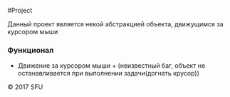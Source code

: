 #Project
<p>
  Данный проект является некой абстракцией объекта, движущимся за курсором мыши
</p>

<h3>
  Функционал
</h3>

<ul>
  <li>
    Движение за курсором мыши + (неизвестный баг, объект не останавливается при выполнении задачи(догнать крусор))
  </li>
</ul>

<p>© 2017 SFU</p>
